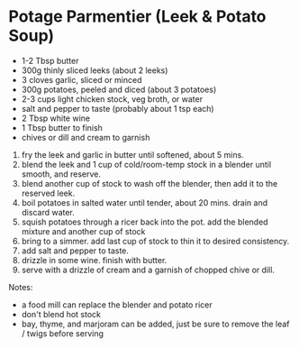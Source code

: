 # Potage Parmentier (Leek & Potato Soup)

* 1-2 Tbsp butter
* 300g thinly sliced leeks (about 2 leeks)
* 3 cloves garlic, sliced or minced
* 300g potatoes, peeled and diced (about 3 potatoes)
* 2-3 cups light chicken stock, veg broth, or water
* salt and pepper to taste (probably about 1 tsp each)
* 2 Tbsp white wine
* 1 Tbsp butter to finish
* chives or dill and cream to garnish

1. fry the leek and garlic in butter until softened, about 5 mins.
2. blend the leek and 1 cup of cold/room-temp stock in a blender until smooth, and reserve.
3. blend another cup of stock to wash off the blender, then add it to the reserved leek.
4. boil potatoes in salted water until tender, about 20 mins. drain and discard water.
5. squish potatoes through a ricer back into the pot. add the blended mixture and another cup of stock
6. bring to a simmer. add last cup of stock to thin it to desired consistency.
7. add salt and pepper to taste.
8. drizzle in some wine. finish with butter.
9. serve with a drizzle of cream and a garnish of chopped chive or dill.

Notes:

* a food mill can replace the blender and potato ricer
* don't blend hot stock
* bay, thyme, and marjoram can be added, just be sure to remove the leaf / twigs before serving
